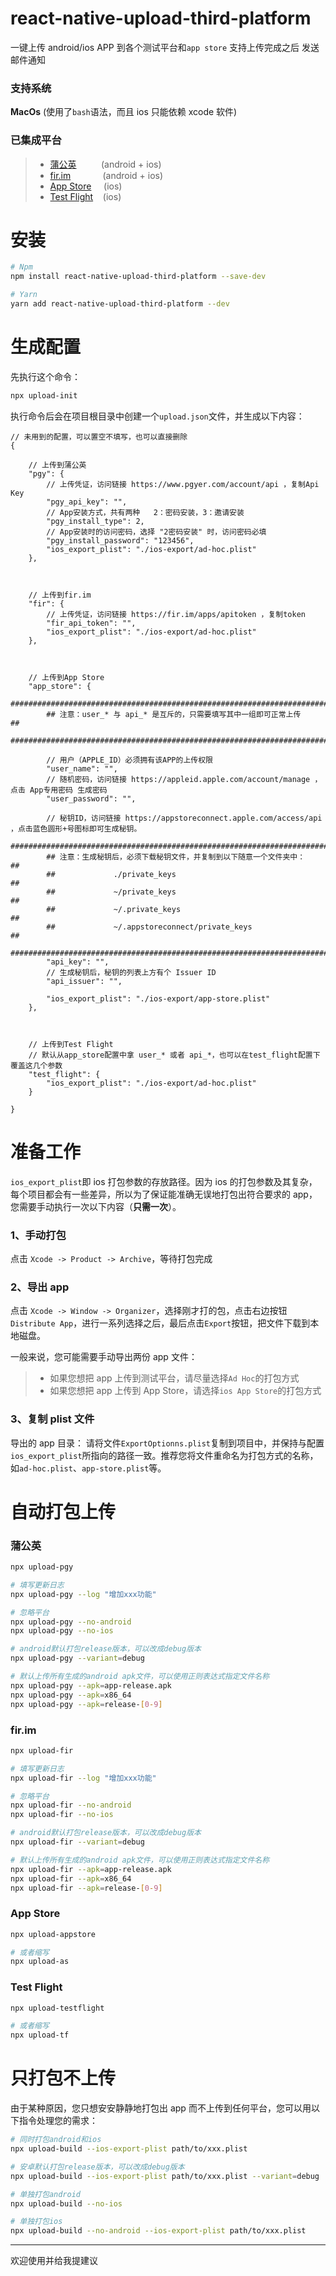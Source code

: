 # react-native-upload-third-platform

一键上传 android/ios APP 到各个测试平台和`app store`
支持上传完成之后 发送邮件通知

### 支持系统

**MacOs**&nbsp;(使用了`bash`语法，而且 ios 只能依赖 xcode 软件)

### 已集成平台

> - [蒲公英](https://www.pgyer.com) &nbsp;&nbsp;&nbsp;&nbsp;&nbsp;&nbsp;&nbsp;&nbsp;&nbsp;(android + ios)
> - [fir.im](https://fir.im) &nbsp;&nbsp;&nbsp;&nbsp;&nbsp;&nbsp;&nbsp;&nbsp;&nbsp;&nbsp;&nbsp;&nbsp;(android + ios)
> - [App Store](https://appstoreconnect.apple.com) &nbsp;&nbsp;&nbsp;&nbsp;(ios)
> - [Test Flight](https://developer.apple.com/testflight/) &nbsp;&nbsp;&nbsp;(ios)

# 安装

```bash
# Npm
npm install react-native-upload-third-platform --save-dev

# Yarn
yarn add react-native-upload-third-platform --dev
```

# 生成配置

先执行这个命令：

```bash
npx upload-init
```

执行命令后会在项目根目录中创建一个`upload.json`文件，并生成以下内容：

```json5
// 未用到的配置，可以置空不填写，也可以直接删除
{

    // 上传到蒲公英
    "pgy": {
        // 上传凭证，访问链接 https://www.pgyer.com/account/api ，复制Api Key
        "pgy_api_key": "",
        // App安装方式，共有两种   2：密码安装，3：邀请安装
        "pgy_install_type": 2,
        // App安装时的访问密码，选择 "2密码安装" 时，访问密码必填
        "pgy_install_password": "123456",
        "ios_export_plist": "./ios-export/ad-hoc.plist"
    },



    // 上传到fir.im
    "fir": {
        // 上传凭证，访问链接 https://fir.im/apps/apitoken ，复制token
        "fir_api_token": "",
        "ios_export_plist": "./ios-export/ad-hoc.plist"
    },



    // 上传到App Store
    "app_store": {
        ###########################################################################
        ## 注意：user_* 与 api_* 是互斥的，只需要填写其中一组即可正常上传                ##
        ###########################################################################

        // 用户（APPLE_ID）必须拥有该APP的上传权限
        "user_name": "",
        // 随机密码，访问链接 https://appleid.apple.com/account/manage ，点击 App专用密码 生成密码
        "user_password": "",

        // 秘钥ID，访问链接 https://appstoreconnect.apple.com/access/api ，点击蓝色圆形+号图标即可生成秘钥。
        ##########################################################################
        ## 注意：生成秘钥后，必须下载秘钥文件，并复制到以下随意一个文件夹中：              ##
        ##             ./private_keys                                           ##
        ##             ~/private_keys                                           ##
        ##             ~/.private_keys                                          ##
        ##             ~/.appstoreconnect/private_keys                          ##
        ##########################################################################
        "api_key": "",
        // 生成秘钥后，秘钥的列表上方有个 Issuer ID
        "api_issuer": "",

        "ios_export_plist": "./ios-export/app-store.plist"
    },



    // 上传到Test Flight
    // 默认从app_store配置中拿 user_* 或者 api_*，也可以在test_flight配置下覆盖这几个参数
    "test_flight": {
        "ios_export_plist": "./ios-export/ad-hoc.plist"
    }

}
```

# 准备工作

`ios_export_plist`即 ios 打包参数的存放路径。因为 ios 的打包参数及其复杂，每个项目都会有一些差异，所以为了保证能准确无误地打包出符合要求的 app，您需要手动执行一次以下内容（**只需一次**）。

### 1、手动打包

点击 `Xcode -> Product -> Archive`，等待打包完成

### 2、导出 app

点击 `Xcode -> Window -> Organizer`，选择刚才打的包，点击右边按钮`Distribute App`，进行一系列选择之后，最后点击`Export`按钮，把文件下载到本地磁盘。

一般来说，您可能需要手动导出两份 app 文件：

> - 如果您想把 app 上传到测试平台，请尽量选择`Ad Hoc`的打包方式
> - 如果您想把 app 上传到 App Store，请选择`ios App Store`的打包方式

### 3、复制 plist 文件

导出的 app 目录：
请将文件`ExportOptionns.plist`复制到项目中，并保持与配置`ios_export_plist`所指向的路径一致。推荐您将文件重命名为打包方式的名称，如`ad-hoc.plist`、`app-store.plist`等。

# 自动打包上传

### 蒲公英

```bash
npx upload-pgy

# 填写更新日志
npx upload-pgy --log "增加xxx功能"

# 忽略平台
npx upload-pgy --no-android
npx upload-pgy --no-ios

# android默认打包release版本，可以改成debug版本
npx upload-pgy --variant=debug

# 默认上传所有生成的android apk文件，可以使用正则表达式指定文件名称
npx upload-pgy --apk=app-release.apk
npx upload-pgy --apk=x86_64
npx upload-pgy --apk=release-[0-9]
```

### fir.im

```bash
npx upload-fir

# 填写更新日志
npx upload-fir --log "增加xxx功能"

# 忽略平台
npx upload-fir --no-android
npx upload-fir --no-ios

# android默认打包release版本，可以改成debug版本
npx upload-fir --variant=debug

# 默认上传所有生成的android apk文件，可以使用正则表达式指定文件名称
npx upload-fir --apk=app-release.apk
npx upload-fir --apk=x86_64
npx upload-fir --apk=release-[0-9]
```

### App Store

```bash
npx upload-appstore

# 或者缩写
npx upload-as
```

### Test Flight

```bash
npx upload-testflight

# 或者缩写
npx upload-tf
```

# 只打包不上传

由于某种原因，您只想安安静静地打包出 app 而不上传到任何平台，您可以用以下指令处理您的需求：

```bash
# 同时打包android和ios
npx upload-build --ios-export-plist path/to/xxx.plist

# 安卓默认打包release版本，可以改成debug版本
npx upload-build --ios-export-plist path/to/xxx.plist --variant=debug

# 单独打包android
npx upload-build --no-ios

# 单独打包ios
npx upload-build --no-android --ios-export-plist path/to/xxx.plist
```

---

欢迎使用并给我提建议
